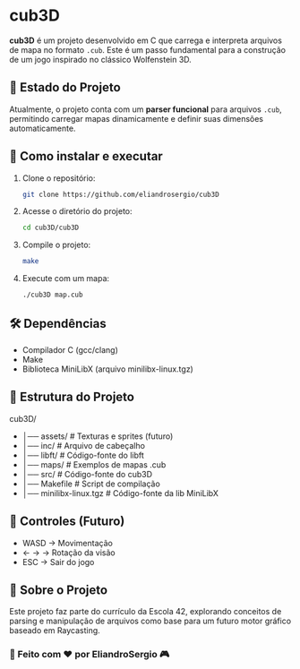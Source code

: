 # cub3D

**cub3D** é um projeto desenvolvido em C que carrega e interpreta arquivos de mapa no formato `.cub`. Este é um passo fundamental para a construção de um jogo inspirado no clássico Wolfenstein 3D.

## 📜 Estado do Projeto

Atualmente, o projeto conta com um **parser funcional** para arquivos `.cub`, permitindo carregar mapas dinamicamente e definir suas dimensões automaticamente.

## 🚀 Como instalar e executar

1. Clone o repositório:
   ```sh
   git clone https://github.com/eliandrosergio/cub3D
   ```

2. Acesse o diretório do projeto:
   ```sh
   cd cub3D/cub3D
   ```

3. Compile o projeto:
   ```sh
   make
   ```

4. Execute com um mapa:
   ```sh
   ./cub3D map.cub
   ```

## 🛠️ Dependências

- Compilador C (gcc/clang)
- Make
- Biblioteca MiniLibX (arquivo minilibx-linux.tgz)

## 📂 Estrutura do Projeto

cub3D/
- │── assets/              # Texturas e sprites (futuro)
- │── inc/                 # Arquivo de cabeçalho
- │── libft/               # Código-fonte do libft
- │── maps/                # Exemplos de mapas .cub
- │── src/                 # Código-fonte do cub3D
- │── Makefile             # Script de compilação
- │── minilibx-linux.tgz   # Código-fonte da lib MiniLibX

## 👾 Controles (Futuro)

- WASD → Movimentação
- ← → → Rotação da visão
- ESC → Sair do jogo

## 📌 Sobre o Projeto

Este projeto faz parte do currículo da Escola 42, explorando conceitos de parsing e manipulação de arquivos como base para um futuro motor gráfico baseado em Raycasting.

### 🚀 Feito com ❤️ por **EliandroSergio** 🎮
